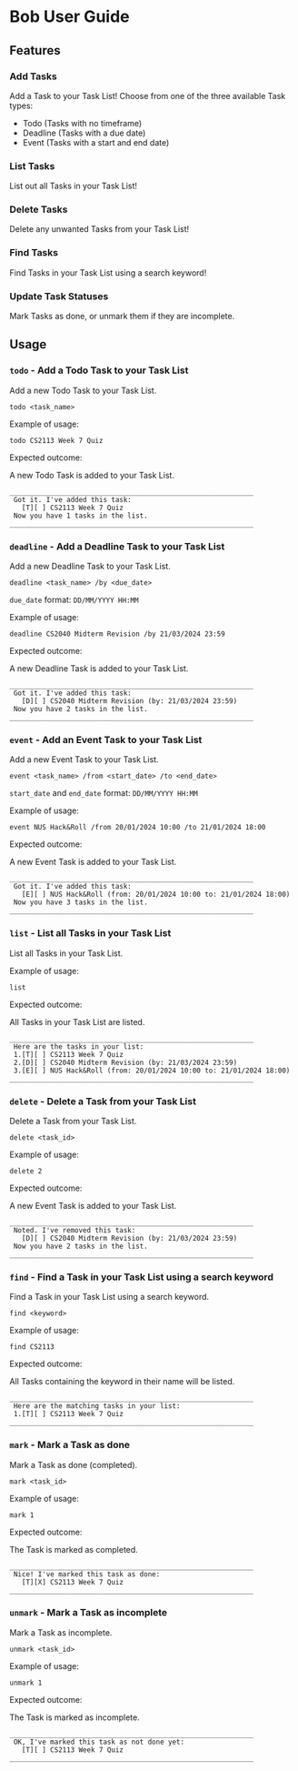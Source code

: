 # Bob User Guide

## Features 

### Add Tasks

Add a Task to your Task List! Choose from one of the three available Task types:
* Todo (Tasks with no timeframe)
* Deadline (Tasks with a due date)
* Event (Tasks with a start and end date)

### List Tasks

List out all Tasks in your Task List!

### Delete Tasks

Delete any unwanted Tasks from your Task List!

### Find Tasks

Find Tasks in your Task List using a search keyword!

### Update Task Statuses

Mark Tasks as done, or unmark them if they are incomplete.

## Usage

### `todo` - Add a Todo Task to your Task List

Add a new Todo Task to your Task List.

`todo <task_name>`

Example of usage: 

`todo CS2113 Week 7 Quiz`

Expected outcome:

A new Todo Task is added to your Task List.

```
____________________________________________________________
 Got it. I've added this task:
   [T][ ] CS2113 Week 7 Quiz
 Now you have 1 tasks in the list.
____________________________________________________________
```

### `deadline` - Add a Deadline Task to your Task List

Add a new Deadline Task to your Task List.

`deadline <task_name> /by <due_date>`

`due_date` format: `DD/MM/YYYY HH:MM`

Example of usage:

`deadline CS2040 Midterm Revision /by 21/03/2024 23:59`

Expected outcome:

A new Deadline Task is added to your Task List.

```
____________________________________________________________
 Got it. I've added this task:
   [D][ ] CS2040 Midterm Revision (by: 21/03/2024 23:59)
 Now you have 2 tasks in the list.
____________________________________________________________
```

### `event` - Add an Event Task to your Task List

Add a new Event Task to your Task List.

`event <task_name> /from <start_date> /to <end_date>`

`start_date` and `end_date` format: `DD/MM/YYYY HH:MM`

Example of usage:

`event NUS Hack&Roll /from 20/01/2024 10:00 /to 21/01/2024 18:00`

Expected outcome:

A new Event Task is added to your Task List.

```
____________________________________________________________
 Got it. I've added this task:
   [E][ ] NUS Hack&Roll (from: 20/01/2024 10:00 to: 21/01/2024 18:00)
 Now you have 3 tasks in the list.
____________________________________________________________
```

### `list` - List all Tasks in your Task List

List all Tasks in your Task List.

Example of usage:

`list`

Expected outcome:

All Tasks in your Task List are listed.

```
____________________________________________________________
 Here are the tasks in your list:
 1.[T][ ] CS2113 Week 7 Quiz
 2.[D][ ] CS2040 Midterm Revision (by: 21/03/2024 23:59)
 3.[E][ ] NUS Hack&Roll (from: 20/01/2024 10:00 to: 21/01/2024 18:00)
____________________________________________________________
```

### `delete` - Delete a Task from your Task List

Delete a Task from your Task List.

`delete <task_id>`

Example of usage:

`delete 2`

Expected outcome:

A new Event Task is added to your Task List.

```
____________________________________________________________
 Noted. I've removed this task:
   [D][ ] CS2040 Midterm Revision (by: 21/03/2024 23:59)
 Now you have 2 tasks in the list.
____________________________________________________________
```

### `find` - Find a Task in your Task List using a search keyword

Find a Task in your Task List using a search keyword.

`find <keyword>`

Example of usage:

`find CS2113`

Expected outcome:

All Tasks containing the keyword in their name will be listed.

```
____________________________________________________________
 Here are the matching tasks in your list:
 1.[T][ ] CS2113 Week 7 Quiz
____________________________________________________________
```

### `mark` - Mark a Task as done

Mark a Task as done (completed).

`mark <task_id>`

Example of usage:

`mark 1`

Expected outcome:

The Task is marked as completed.

```
____________________________________________________________
 Nice! I've marked this task as done:
   [T][X] CS2113 Week 7 Quiz
____________________________________________________________
```

### `unmark` - Mark a Task as incomplete

Mark a Task as incomplete.

`unmark <task_id>`

Example of usage:

`unmark 1`

Expected outcome:

The Task is marked as incomplete.

```
____________________________________________________________
 OK, I've marked this task as not done yet:
   [T][ ] CS2113 Week 7 Quiz
____________________________________________________________
```